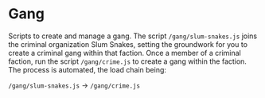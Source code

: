 # Gang

Scripts to create and manage a gang. The script `/gang/slum-snakes.js` joins the
criminal organization Slum Snakes, setting the groundwork for you to create a
criminal gang within that faction. Once a member of a criminal faction, run the
script `/gang/crime.js` to create a gang within the faction. The process is
automated, the load chain being:

`/gang/slum-snakes.js` -> `/gang/crime.js`
